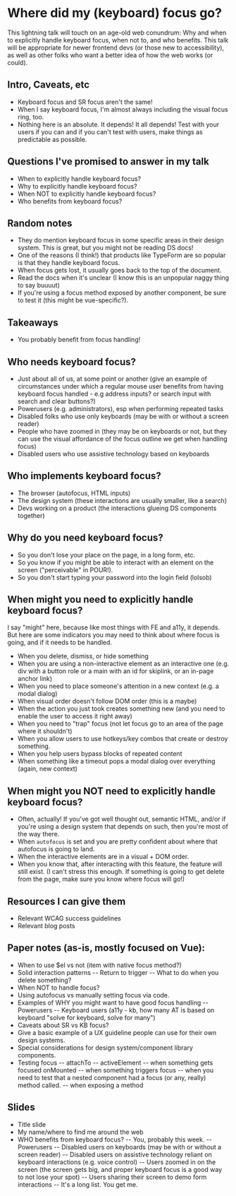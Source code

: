 # Where did my (keyboard) focus go?
This lightning talk will touch on an age-old web conundrum: Why and when to explicitly handle keyboard focus, when not to, and who benefits. This talk will be appropriate for newer frontend devs (or those new to accessibility), as well as other folks who want a better idea of how the web works (or could).

## Intro, Caveats, etc

- Keyboard focus and SR focus aren't the same!
- When I say keyboard focus, I'm almost always including the visual focus ring, too.
- Nothing here is an absolute. It depends! It all depends! Test with your users if you can and if you can't test with users, make things as predictable as possible.

## Questions I've promised to answer in my talk

- When to explicitly handle keyboard focus?
- Why to explicitly handle keyboard focus?
- When NOT to explicitly handle keyboard focus?
- Who benefits from keyboard focus?

## Random notes

- They do mention keyboard focus in some specific areas in their design system. This is great, but you might not be reading DS docs!
- One of the reasons (I think!) that products like TypeForm are so popular is that they handle keyboard focus.
- When focus gets lost, it usually goes back to the top of the document.
- Read the docs when it's unclear (I know this is an unpopular naggy thing to say buuuut)
- If you're using a focus method exposed by another component, be sure to test it (this might be vue-specific?).

## Takeaways

- You probably benefit from focus handling!

## Who needs keyboard focus?
- Just about all of us, at some point or another (give an example of circumstances under which a regular mouse user benefits from having keyboard focus handled - e.g address inputs? or search input with search and clear buttons?)
- Powerusers (e.g. administrators), esp when performing repeated tasks
- Disabled folks who use only keyboards (may be with or without a screen reader)
- People who have zoomed in (they may be on keyboards or not, but they can use the visual affordance of the focus outline we get when handling focus)
- Disabled users who use assistive technology based on keyboards

## Who implements keyboard focus?

- The browser (autofocus, HTML inputs)
- The design system (these interactions are usually smaller, like a search)
- Devs working on a product (the interactions glueing DS components together)

## Why do you need keyboard focus?

- So you don't lose your place on the page, in a long form, etc.
- So you know if you might be able to interact with an element on the screen ("perceivable" in POUR!).
- So you don't start typing your password into the login field (lolsob)

## When might you need to explicitly handle keyboard focus?

I say "might" here, because like most things with FE and a11y, it depends. But here are some indicators you may need to think about where focus is going, and if it needs to be handled.

- When you delete, dismiss, or hide something
- When you are using a non-interactive element as an interactive one (e.g. div with a button role or a main with an id for skiplink, or an in-page anchor link)
- When you need to place someone's attention in a new context (e.g. a modal dialog)
- When visual order doesn't follow DOM order (this is a maybe)
- When the action you just took creates something new (and you need to enable the user to access it right away)
- When you need to "trap" focus (not let focus go to an area of the page where it shouldn't)
- When you allow users to use hotkeys/key combos that create or destroy something.
- When you help users bypass blocks of repeated content
- When something like a timeout pops a modal dialog over everything (again, new context)

## When might you NOT need to explicitly handle keyboard focus?

- Often, actually! If you've got well thought out, semantic HTML, and/or if you're using a design system that depends on such, then you're most of the way there.
- When `autofocus` is set and you are pretty confident about where that autofocus is going to land.
- When the interactive elements are in a visual + DOM order.
- When you know that, after interacting with this feature, the feature will still exist. (I can't stress this enough. If something is going to get delete from the page, make sure you know where focus will go!)

## Resources I can give them

- Relevant WCAG success guidelines
- Relevant blog posts

## Paper notes (as-is, mostly focused on Vue):

- When to use $el vs not (item with native focus method?)
- Solid interaction patterns
-- Return to trigger
-- What to do when you delete something?
- When NOT to handle focus?
- Using autofocus vs manually setting focus via code.
- Examples of WHY you might want to have good focus handling
-- Powerusers
-- Keyboard users (a11y - kb, how many AT is based on keyboard "solve for keyboard, solve for many")
- Caveats about SR vs KB focus?
- Give a basic example of a UX guideline people can use for their own design systems.
- Special considerations for design system/component library components.
- Testing focus
-- attachTo
-- activeElement
-- when something gets focused onMounted
-- when something triggers focus
-- when you need to test that a nested component had a focus (or any, really) method called.
-- when exposing a method

## Slides

- Title slide
- My name/where to find me around the web
- WHO benefits from keyboard focus?
-- You, probably this week.
-- Powerusers
-- Disabled users on keyboards (may be with or without a screen reader)
-- Disabled users on assistive technology reliant on keyboard interactions (e.g. voice control)
-- Users zoomed in on the screen (the screen gets big, and proper keyboard focus is a good way to not lose your spot)
-- Users sharing their screen to demo form interactions
-- It's a long list. You get me.
